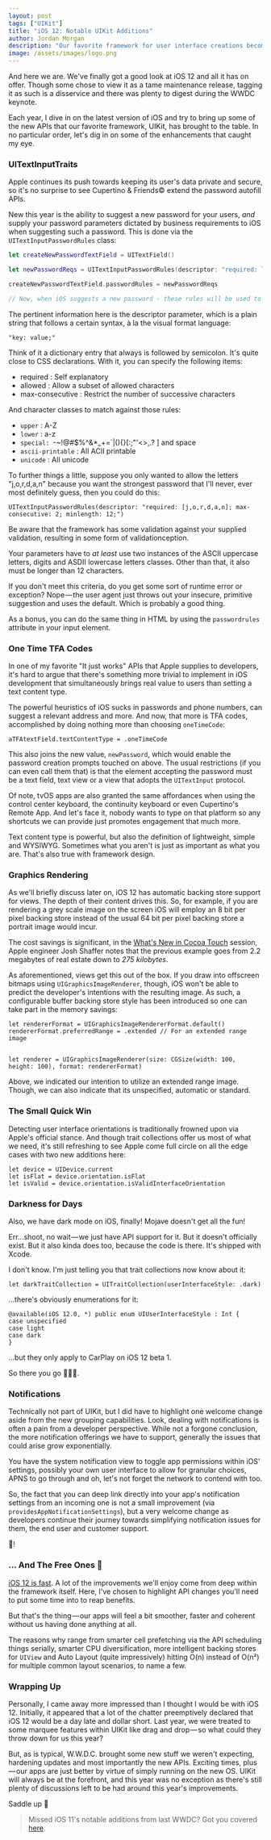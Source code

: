 ```yaml
---
layout: post
tags: ["UIKit"]
title: "iOS 12: Notable UIKit Additions"
author: Jordan Morgan
description: "Our favorite framework for user interface creations becomes faster and more nimble with iOS 12."
image: /assets/images/logo.png
---
```

And here we are. We've finally got a good look at iOS 12 and all it has on offer. Though some chose to view it as a tame maintenance release, tagging it as such is a disservice and there was plenty to digest during the WWDC keynote.

Each year, I dive in on the latest version of iOS and try to bring up some of the new APIs that our favorite framework, UIKit, has brought to the table. In no particular order, let's dig in on some of the enhancements that caught my eye.

### UITextInputTraits

Apple continues its push towards keeping its user's data private and secure, so it's no surprise to see Cupertino & Friends© extend the password autofill APIs.

New this year is the ability to suggest a new password for your users, _and_ supply your password parameters dictated by business requirements to iOS when suggesting such a password. This is done via the `UITextInputPasswordRules` class:
    
```swift
let createNewPasswordTextField = UITextField()

let newPasswordReqs = UITextInputPasswordRules(descriptor: "required: lower; required: digit; max-consecutive: 3; minlength: 12;")

createNewPasswordTextField.passwordRules = newPasswordReqs

// Now, when iOS suggests a new password - these rules will be used to generate it
```
The pertinent information here is the descriptor parameter, which is a plain string that follows a certain syntax, à la the visual format language:
    
    
    "key: value;"

Think of it a dictionary entry that always is followed by semicolon. It's quite close to CSS declarations. With it, you can specify the following items:

* required : Self explanatory
* allowed : Allow a subset of allowed characters
* max-consecutive : Restrict the number of successive characters

And character classes to match against those rules:

* `upper` : A-Z
* `lower` : a-z
* `special: `-~!@#$%^&*_+=`|(){}[:;"'<>,.? ] and space
* `ascii-printable` : All ACII printable
* `unicode` : All unicode

To further things a little, suppose you only wanted to allow the letters "j,o,r,d,a,n" because you want the strongest password that I'll never, ever most definitely guess, then you could do this:
    
    
    UITextInputPasswordRules(descriptor: "required: [j,o,r,d,a,n]; max-consecutive: 2; minlength: 12;")

Be aware that the framework has some validation against your supplied validation, resulting in some form of validationception.

Your parameters have to _at least_ use two instances of the ASCII uppercase letters, digits and ASDII lowercase letters classes. Other than that, it also must be longer than 12 characters.

If you don't meet this criteria, do you get some sort of runtime error or exception? Nope — the user agent just throws out your insecure, primitive suggestion and uses the default. Which is probably a good thing.

As a bonus, you can do the same thing in HTML by using the `passwordrules` attribute in your input element.

### One Time TFA Codes

In one of my favorite "It just works" APIs that Apple supplies to developers, it's hard to argue that there's something more trivial to implement in iOS development that simultaneously brings real value to users than setting a text content type.

The powerful heuristics of iOS sucks in passwords and phone numbers, can suggest a relevant address and more. And now, that more is TFA codes, accomplished by doing nothing more than choosing `oneTimeCode`:
    
    
    aTFAtextField.textContentType = .oneTimeCode

This also joins the new value, `newPassword`, which would enable the password creation prompts touched on above. The usual restrictions (if you can even call them that) is that the element accepting the password must be a text field, text view or a view that adopts the `UITextInput` protocol.

Of note, tvOS apps are also granted the same affordances when using the control center keyboard, the continuity keyboard or even Cupertino's Remote App. And let's face it, nobody wants to type on that platform so any shortcuts we can provide just promotes engagement that much more.

Text content type is powerful, but also the definition of lightweight, simple and WYSIWYG. Sometimes what you aren't is just as important as what you are. That's also true with framework design.

### Graphics Rendering

As we'll briefly discuss later on, iOS 12 has automatic backing store support for views. The depth of their content drives this. So, for example, if you are rendering a grey scale image on the screen iOS will employ an 8 bit per pixel backing store instead of the usual 64 bit per pixel backing store a portrait image would incur.

The cost savings is significant, in the [What's New in Cocoa Touch][1] session, Apple engineer Josh Shaffer notes that the previous example goes from 2.2 megabytes of real estate down to _275 kilobytes_.

As aforementioned, views get this out of the box. If you draw into offscreen bitmaps using `UIGraphicsImageRenderer`, though, iOS won't be able to predict the developer's intentions with the resulting image. As such, a configurable buffer backing store style has been introduced so one can take part in the memory savings:
    
    
    let rendererFormat = UIGraphicsImageRendererFormat.default()  
    rendererFormat.preferredRange = .extended // For an extended range image
    
    
    let renderer = UIGraphicsImageRenderer(size: CGSize(width: 100, height: 100), format: rendererFormat)

Above, we indicated our intention to utilize an extended range image. Though, we can also indicate that its unspecified, automatic or standard.

### The Small Quick Win

Detecting user interface orientations is traditionally frowned upon via Apple's official stance. And though trait collections offer us most of what we need, it's still refreshing to see Apple come full circle on all the edge cases with two new additions here:
    
    
    let device = UIDevice.current  
    let isFlat = device.orientation.isFlat  
    let isValid = device.orientation.isValidInterfaceOrientation

### Darkness for Days

Also, we have dark mode on iOS, finally! Mojave doesn't get all the fun!

Err…shoot, no wait — we just have API support for it. But it doesn't officially exist. But it also kinda does too, because the code is there. It's shipped with Xcode.

I don't know. I'm just telling you that trait collections now know about it:
    
    
    let darkTraitCollection = UITraitCollection(userInterfaceStyle: .dark)

…there's obviously enumerations for it:
    
    
    @available(iOS 12.0, *) public enum UIUserInterfaceStyle : Int {  
    case unspecified  
    case light  
    case dark  
    }

…but they only apply to CarPlay on iOS 12 beta 1.

So there you go 🤷🏻‍♂️.

### Notifications

Technically not part of UIKit, but I did have to highlight one welcome change aside from the new grouping capabilities. Look, dealing with notifications is often a pain from a developer perspective. While not a forgone conclusion, the more notification offerings we have to support, generally the issues that could arise grow exponentially.

You have the system notification view to toggle app permissions within iOS' settings, possibly your own user interface to allow for granular choices, APNS to go through and oh, let's not forget the network to contend with too.

So, the fact that you can deep link directly into your app's notification settings from an incoming one is not a small improvement (via `providesAppNotificationSettings`), but a very welcome change as developers continue their journey towards simplifying notification issues for them, the end user and customer support.

🕺!

### … And The Free Ones 🙌

[iOS 12 is fast][2]. A lot of the improvements we'll enjoy come from deep within the framework itself. Here, I've chosen to highlight API changes you'll need to put some time into to reap benefits.

But that's the thing — our apps will feel a bit smoother, faster and coherent without us having done anything at all.

The reasons why range from smarter cell prefetching via the API scheduling things serially, smarter CPU diversification, more intelligent backing stores for `UIView` and Auto Layout (quite impressively) hitting O(n) instead of O(n²) for multiple common layout scenarios, to name a few.

### Wrapping Up

Personally, I came away more impressed than I thought I would be with iOS 12. Initially, it appeared that a lot of the chatter preemptively declared that iOS 12 would be a day late and dollar short. Last year, we were treated to some marquee features within UIKit like drag and drop — so what could they throw down for us this year?

But, as is typical, W.W.D.C. brought some new stuff we weren't expecting, hardening updates and most importantly the new APIs. Exciting times, plus — our apps are just better by virtue of simply running on the new OS. UIKit will always be at the forefront, and this year was no exception as there's still plenty of discussions left to be had around this year's improvements.

Saddle up 📱

> Missed iOS 11's notable additions from last WWDC? Got you covered [here][3].

[1]: https://developer.apple.com/videos/play/wwdc2018/202/
[2]: https://twitter.com/_inside/status/1003831980025372673
[3]: https://medium.com/the-traveled-ios-developers-guide/ios-11-notable-uikit-additions-92e5eb421c3b

